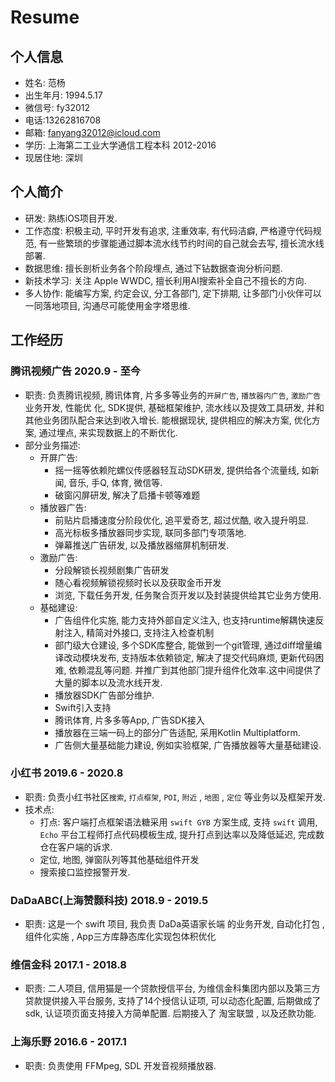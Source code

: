 # Resume

## 个人信息
- 姓名: 范杨 
- 出生年月: 1994.5.17
- 微信号: fy32012     	
- 电话:13262816708    
- 邮箱: fanyang32012@icloud.com
- 学历: 上海第二工业大学通信工程本科 2012-2016
- 现居住地: 深圳

## 个人简介

- 研发: 熟练iOS项⽬开发.
- 工作态度: 积极主动, 平时开发有追求, 注重效率, 有代码洁癖, 严格遵守代码规范, 有一些繁琐的步骤能通过脚本流水线节约时间的自己就会去写, 擅长流水线部署. 
- 数据思维: 擅长剖析业务各个阶段埋点, 通过下钻数据查询分析问题.
- 新技术学习: 关注 Apple WWDC, 擅长利用AI搜索补全自己不擅长的方向.
- 多人协作: 能编写方案, 约定会议, 分工各部门, 定下排期, 让多部门小伙伴可以一同落地项目, 沟通尽可能使用金字塔思维.

## 工作经历

### 腾讯视频广告 2020.9 - ⾄今
- 职责: 负责腾讯视频, 腾讯体育, ⽚多多等业务的`开屏⼴告`, `播放器内⼴告`, `激励广告`业务开发, 性能优
化, SDK提供, 基础框架维护, 流水线以及提效工具研发, 并和其他业务团队配合来达到收⼊增⻓. 能根据现状, 提供相应的解决⽅案, 优化⽅案, 通过埋点, 来实现数据上的不断优化.
- 部分业务描述:
	- 开屏广告:
		- 摇一摇等依赖陀螺仪传感器轻互动SDK研发, 提供给各个流量线, 如新闻, 音乐, 手Q, 体育, 微信等.
		- 破窗闪屏研发, 解决了启播卡顿等难题
	- 播放器广告:
		- 前贴片启播速度分阶段优化, 追平爱奇艺, 超过优酷, 收入提升明显.
		- 高光标板多播放器同步实现, 联同多部门专项落地.
		- 弹幕推送广告研发, 以及播放器缩屏机制研发.
	- 激励广告:
		- 分段解锁长视频剧集广告研发
		- 随心看视频解锁视频时长以及获取金币开发
		- 浏览, 下载任务开发, 任务聚合页开发以及封装提供给其它业务方使用.
	- 基础建设:
		- 广告组件化实施, 能力支持外部自定义注入, 也支持runtime解耦快速反射注入, 精简对外接口, 支持注入检查机制
		- 部门级大仓建设, 多个SDK库整合, 能做到一个git管理, 通过diff增量编译改动模块发布, 支持版本依赖锁定, 解决了提交代码麻烦, 更新代码困难, 依赖混乱等问题. 并推⼴到其他部⻔提升组件化效率.这中间提供了⼤量的脚本以及流⽔线开发.
		- 播放器SDK广告部分维护.
		- Swift引入支持
		- 腾讯体育, ⽚多多等App, 广告SDK接入
		- 播放器在三端一码上的部分广告适配, 采用Kotlin Multiplatform.
		- 广告侧大量基础能力建设, 例如实验框架, 广告播放器等大量基础建设.

### 小红书 2019.6 - 2020.8
- 职责: 负责⼩红书社区`搜索`, `打点框架`, `POI`, `附近` , `地图` , `定位` 等业务以及框架开发.
- 技术点:
	- 打点: 客户端打点框架语法糖采⽤ `swift GYB` ⽅案⽣成, ⽀持 `swift` 调⽤, `Echo` 平台⼯程师打点代码模板⽣成, 提升打点到达率以及降低延迟, 完成数仓在客户端的诉求.
	- 定位, 地图, 弹窗队列等其他基础组件开发
	- 搜索接⼝监控报警开发.

### DaDaABC(上海赞颢科技) 2018.9 - 2019.5

- 职责: 这是⼀个 swift 项⽬, 我负责 DaDa英语家⻓端 的业务开发, ⾃动化打包 ,组件化实施 , App三⽅库静态库化实现包体积优化

### 维信金科 2017.1 - 2018.8

- 职责: ⼆⼈项⽬, 信⽤猫是⼀个贷款授信平台, 为维信⾦科集团内部以及第三⽅贷款提供接⼊平台服务, ⽀持了14个授信认证项, 可以动态化配置, 后期做成了sdk, 认证项⻚⾯⽀持接⼊⽅简单配置. 后期接⼊了 淘宝联盟 , 以及还款功能.

### 上海乐野 2016.6 - 2017.1

- 职责: 负责使⽤ FFMpeg, SDL 开发⾳视频播放器.